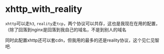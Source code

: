# xhttp_with_reality

`xhttp`可以走`h3`, `reality`走`tcp`，两个协议可以共存，这也是我现在在用的配置，（除了回落到nginx是回落到我自己的域名，不是到别人的域名

同时此配置xhttp还可以套cdn，但我用的最多的还是reality协议，这个见仁见智吧.
